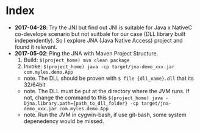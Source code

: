 # Index
- **2017-04-28**: Try the JNI but find out JNI is suitable for Java x NativeC co-develope scenario but not suitbale for our case (DLL library built independently). So I explore JNA (Java Native Access) project and found it relevant.
- **2017-05-02**: Ping the JNA with Maven Project Structure. 
    1. Build:   `$(project_home) mvn clean package`
    1. Invoke:  `$(project_home) java -cp target/jna-demo_xxx.jar com.myles.demo.App` 
    - note. The DLL should be proven with `$ file {dll_name}.dll` that its 32/64bit
    - note. The DLL must be put at the directory where the JVM runs. If not, change the command to this `$(project_home) java -Djna.library.path={path_to_dll_folder} -cp target/jna-demo_xxx.jar com.myles.demo.App` 
    - note. Run the JVM in cygwin-bash, if use git-bash, some system depenedency would be missed.
